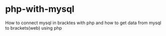 # php-with-mysql
How to connect mysql in bracktes with php and how to get data from mysql to brackets(web) using php
